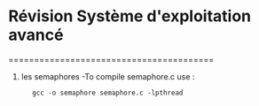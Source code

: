 # Révision Système d'exploitation avancé
========================================
  1) les semaphores
  -To compile semaphore.c use : 
  ```
        gcc -o semaphore semaphore.c -lpthread
```
